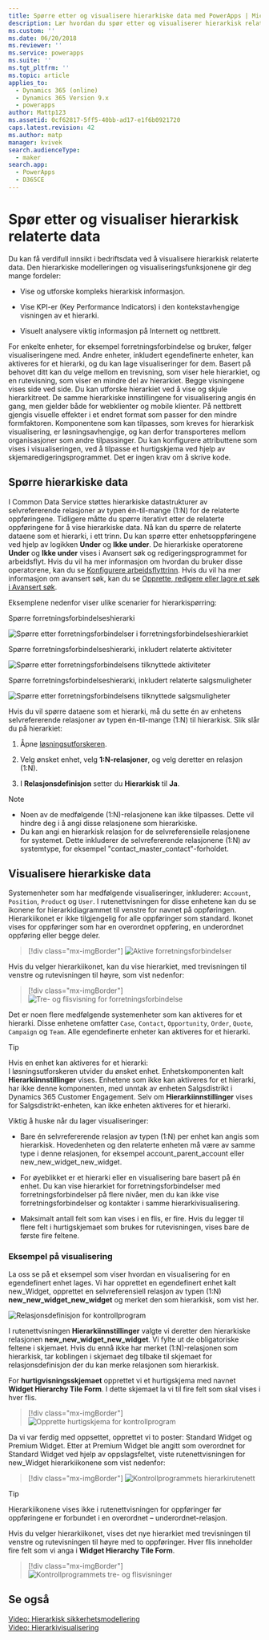 ```yaml
---
title: Spørre etter og visualisere hierarkiske data med PowerApps | MicrosoftDocs
description: Lær hvordan du spør etter og visualiserer hierarkisk relaterte data
ms.custom: ''
ms.date: 06/20/2018
ms.reviewer: ''
ms.service: powerapps
ms.suite: ''
ms.tgt_pltfrm: ''
ms.topic: article
applies_to:
  - Dynamics 365 (online)
  - Dynamics 365 Version 9.x
  - powerapps
author: Mattp123
ms.assetid: 0cf62817-5ff5-40bb-ad17-e1f6b0921720
caps.latest.revision: 42
ms.author: matp
manager: kvivek
search.audienceType:
  - maker
search.app:
  - PowerApps
  - D365CE
---
```

# <a name="query-and-visualize-hierarchically-related-data"></a>Spør etter og visualiser hierarkisk relaterte data

Du kan få verdifull innsikt i bedriftsdata ved å visualisere hierarkisk relaterte data. Den hierarkiske modelleringen og visualiseringsfunksjonene gir deg mange fordeler:  
  
-   Vise og utforske kompleks hierarkisk informasjon.  
  
-   Vise KPI-er (Key Performance Indicators) i den kontekstavhengige visningen av et hierarki.  
  
-   Visuelt analysere viktig informasjon på Internett og nettbrett.  
  
For enkelte enheter, for eksempel forretningsforbindelse og bruker, følger visualiseringene med. Andre enheter, inkludert egendefinerte enheter, kan aktiveres for et hierarki, og du kan lage visualiseringer for dem. Basert på behovet ditt kan du velge mellom en trevisning, som viser hele hierarkiet, og en rutevisning, som viser en mindre del av hierarkiet. Begge visningene vises side ved side. Du kan utforske hierarkiet ved å vise og skjule hierarkitreet. De samme hierarkiske innstillingene for visualisering angis én gang, men gjelder både for webklienter og mobile klienter. På nettbrett gjengis visuelle effekter i et endret format som passer for den mindre formfaktoren. Komponentene som kan tilpasses, som kreves for hierarkisk visualisering, er løsningsavhengige, og kan derfor transporteres mellom organisasjoner som andre tilpassinger. Du kan konfigurere attributtene som vises i visualiseringen, ved å tilpasse et hurtigskjema ved hjelp av skjemaredigeringsprogrammet. Det er ingen krav om å skrive kode.  
  
<a name="BKMK_Querydata"></a>   
## <a name="query-hierarchical-data"></a>Spørre hierarkiske data  
 I Common Data Service støttes hierarkiske datastrukturer av selvrefererende relasjoner av typen én-til-mange (1:N) for de relaterte oppføringene. Tidligere måtte du spørre iterativt etter de relaterte oppføringene for å vise hierarkiske data. Nå kan du spørre de relaterte dataene som et hierarki, i ett trinn. Du kan spørre etter enhetsoppføringene ved hjelp av logikken **Under** og **Ikke under**. De hierarkiske operatorene **Under** og **Ikke under** vises i Avansert søk og redigeringsprogrammet for arbeidsflyt. Hvis du vil ha mer informasjon om hvordan du bruker disse operatorene, kan du se [Konfigurere arbeidsflyttrinn](/flow/configure-workflow-steps). Hvis du vil ha mer informasjon om avansert søk, kan du se [Opprette, redigere eller lagre et søk i Avansert søk](https://docs.microsoft.com/dynamics365/customer-engagement/basics/save-advanced-find-search).  
  
 Eksemplene nedenfor viser ulike scenarier for hierarkispørring:  
  
 Spørre forretningsforbindelseshierarki  
  
 ![Spørre etter forretningsforbindelser i forretningsforbindelseshierarkiet](media/query-accounts.png "Spørre etter forretningsforbindelser i forretningsforbindelseshierarkiet")  
  
 Spørre forretningsforbindelseshierarki, inkludert relaterte aktiviteter  
  
 ![Spørre etter forretningsforbindelsens tilknyttede aktiviteter](media/query-account-related-activities.png "Spørre etter forretningsforbindelsens tilknyttede aktiviteter")  
  
 Spørre forretningsforbindelseshierarki, inkludert relaterte salgsmuligheter  
  
 ![Spørre etter forretningsforbindelsens tilknyttede salgsmuligheter](media/query-account-related-opportunities.png "Spørre etter forretningsforbindelsens tilknyttede salgsmuligheter")  
  
 Hvis du vil spørre dataene som et hierarki, må du sette én av enhetens selvrefererende relasjoner av typen én-til-mange (1:N) til hierarkisk. Slik slår du på hierarkiet:  
  
1.  Åpne [løsningsutforskeren](../model-driven-apps/advanced-navigation.md#solution-explorer). 
  
2.  Velg ønsket enhet, velg **1:N-relasjoner**, og velg deretter en relasjon (1:N). 

3.  I **Relasjonsdefinisjon** setter du **Hierarkisk** til **Ja**.  
  
> [!NOTE]
> - Noen av de medfølgende (1:N)-relasjonene kan ikke tilpasses. Dette vil hindre deg i å angi disse relasjonene som hierarkiske.  
> - Du kan angi en hierarkisk relasjon for de selvreferensielle relasjonene for systemet. Dette inkluderer de selvrefererende relasjonene (1:N) av systemtype, for eksempel "contact_master_contact"-forholdet.  
  
<a name="BKMK_Visualizedata"></a>   
## <a name="visualize-hierarchical-data"></a>Visualisere hierarkiske data  
 Systemenheter som har medfølgende visualiseringer, inkluderer: `Account`, `Position`, `Product` og `User`. I rutenettvisningen for disse enhetene kan du se ikonene for hierarkidiagrammet til venstre for navnet på oppføringen. Hierarkiikonet er ikke tilgjengelig for alle oppføringer som standard. Ikonet vises for oppføringer som har en overordnet oppføring, en underordnet oppføring eller begge deler.  
 
 > [!div class="mx-imgBorder"] 
 > ![Aktive forretningsforbindelser](media/cust-hs-active-account.png "Aktive forretningsforbindelser")  
  
 Hvis du velger hierarkiikonet, kan du vise hierarkiet, med trevisningen til venstre og rutevisningen til høyre, som vist nedenfor:  
  
> [!div class="mx-imgBorder"] 
> ![Tre- og flisvisning for forretningsforbindelse](media/hierachy-security-accounts-tile-view.png "Tre- og flisvisning for forretningsforbindelse")  
  
 Det er noen flere medfølgende systemenheter som kan aktiveres for et hierarki. Disse enhetene omfatter `Case`, `Contact`, `Opportunity`, `Order`, `Quote`, `Campaign` og `Team`. Alle egendefinerte enheter kan aktiveres for et hierarki.  
  
> [!TIP]
>  Hvis en enhet kan aktiveres for et hierarki:  
>  I løsningsutforskeren utvider du ønsket enhet. Enhetskomponenten kalt **Hierarkiinnstillinger** vises. Enhetene som ikke kan aktiveres for et hierarki, har ikke denne komponenten, med unntak av enheten Salgsdistrikt i Dynamics 365 Customer Engagement. Selv om **Hierarkiinnstillinger** vises for Salgsdistrikt-enheten, kan ikke enheten aktiveres for et hierarki.  
  
 Viktig å huske når du lager visualiseringer:  
  
-   Bare én selvrefererende relasjon av typen (1:N) per enhet kan angis som hierarkisk. Hovedenheten og den relaterte enheten må være av samme type i denne relasjonen, for eksempel account_parent_account eller new_new_widget_new_widget.  
  
-   For øyeblikket er et hierarki eller en visualisering bare basert på én enhet. Du kan vise hierarkiet for forretningsforbindelser med forretningsforbindelser på flere nivåer, men du kan ikke vise forretningsforbindelser og kontakter i samme hierarkivisualisering.  
  
-   Maksimalt antall felt som kan vises i en flis, er fire. Hvis du legger til flere felt i hurtigskjemaet som brukes for rutevisningen, vises bare de første fire feltene.  
  
### <a name="visualization-example"></a>Eksempel på visualisering  
 La oss se på et eksempel som viser hvordan en visualisering for en egendefinert enhet lages. Vi har opprettet en egendefinert enhet kalt new_Widget, opprettet en selvreferensiell relasjon av typen (1:N) **new_new_widget_new_widget** og merket den som hierarkisk, som vist her.  
  
 ![Relasjonsdefinisjon for kontrollprogram](media/widget-relationship-definition.png "Relasjonsdefinisjon for kontrollprogram")  
  
 I rutenettvisningen **Hierarkiinnstillinger** valgte vi deretter den hierarkiske relasjonen **new_new_widget_new_widget**. Vi fylte ut de obligatoriske feltene i skjemaet. Hvis du ennå ikke har merket (1:N)-relasjonen som hierarkisk, tar koblingen i skjemaet deg tilbake til skjemaet for relasjonsdefinisjon der du kan merke relasjonen som hierarkisk.  
  
 For **hurtigvisningsskjemaet** opprettet vi et hurtigskjema med navnet **Widget Hierarchy Tile Form**. I dette skjemaet la vi til fire felt som skal vises i hver flis.  
  
> [!div class="mx-imgBorder"] 
> ![Opprette hurtigskjema for kontrollprogram](media/create-quickf-orm.png "Opprette hurtigskjema for kontrollprogram")  
  
 Da vi var ferdig med oppsettet, opprettet vi to poster: Standard Widget og Premium Widget. Etter at Premium Widget ble angitt som overordnet for Standard Widget ved hjelp av oppslagsfeltet, viste rutenettvisningen for new_Widget hierarkiikonene som vist nedenfor:  
  
> [!div class="mx-imgBorder"] 
> ![Kontrollprogrammets hierarkirutenett](media/widget-hierarchy-grid.png "Kontrollprogrammets hierarkirutenett")  
  
> [!TIP]
>  Hierarkiikonene vises ikke i rutenettvisningen for oppføringer før oppføringene er forbundet i en overordnet – underordnet-relasjon.  
  
 Hvis du velger hierarkiikonet, vises det nye hierarkiet med trevisningen til venstre og rutevisningen til høyre med to oppføringer. Hver flis inneholder fire felt som vi anga i **Widget Hierarchy Tile Form**.  
 
 > [!div class="mx-imgBorder"] 
 > ![Kontrollprogrammets tre- og flisvisninger](media/widget-tree-tiles.png "Kontrollprogrammets tre- og flisvisninger")  
  
## <a name="see-also"></a>Se også  
 [Video: Hierarkisk sikkerhetsmodellering](http://www.youtube.com/watch?v=kx5So32DrCo&index=10&list=PLC3591A8FE4ADBE07)   
 [Video: Hierarkivisualisering](http://www.youtube.com/watch?v=_dGBE6icLNw&index=9&list=PLC3591A8FE4ADBE07)
